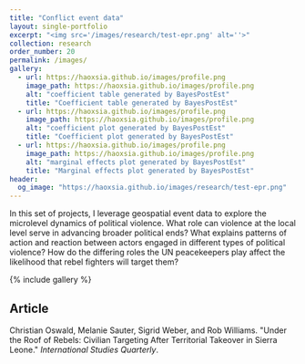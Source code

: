 ```yaml
---
title: "Conflict event data"
layout: single-portfolio
excerpt: "<img src='/images/research/test-epr.png' alt=''>"
collection: research
order_number: 20
permalink: /images/
gallery:
  - url: https://haoxsia.github.io/images/profile.png
    image_path: https://haoxsia.github.io/images/profile.png
    alt: "coefficient table generated by BayesPostEst"
    title: "Coefficient table generated by BayesPostEst"
  - url: https://haoxsia.github.io/images/profile.png
    image_path: https://haoxsia.github.io/images/profile.png
    alt: "coefficient plot generated by BayesPostEst"
    title: "Coefficient plot generated by BayesPostEst"
  - url: https://haoxsia.github.io/images/profile.png
    image_path: https://haoxsia.github.io/images/profile.png
    alt: "marginal effects plot generated by BayesPostEst"
    title: "Marginal effects plot generated by BayesPostEst"
header: 
  og_image: "https://haoxsia.github.io/images/research/test-epr.png"
---
```


In this set of projects, I leverage geospatial event data to explore the microlevel dynamics of political violence. What role can violence at the local level serve in advancing broader political ends? What explains patterns of action and reaction between actors engaged in different types of political violence? How do the differing roles the UN peacekeepers play affect the likelihood that rebel fighters will target them?

{% include gallery %}

## Article

Christian Oswald, Melanie Sauter, Sigrid Weber, and Rob Williams. "Under the Roof of Rebels: Civilian Targeting After Territorial Takeover in Sierra Leone." *International Studies Quarterly*.

